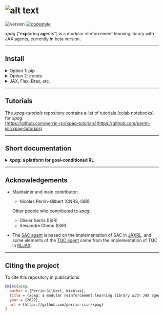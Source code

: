# ![alt text](logo.png "logo")

![version](https://img.shields.io/badge/version-0.1.0-blue)
[![codestyle](https://img.shields.io/badge/code%20style-black-000000.svg)](https://github.com/psf/black)

*xpag* ("e**xp**loring **ag**ents") is a modular reinforcement learning library with JAX agents, currently in beta version.

-----
## Install

<details><summary>Option 1: pip</summary>
<p>

    pip install git+https://github.com/perrin-isir/xpag

</p>
</details>

<details><summary>Option 2: conda</summary>
<p>

    git clone https://github.com/perrin-isir/xpag.git
    cd xpag

Choose a conda environmnent name, for instance `xpagenv`.  
The following command creates the `xpagenv` environment with the requirements listed in [environment.yaml](environment.yaml):

    conda env create --name xpagenv --file environment.yaml

If you prefer to update an existing environment (`existing_env`):

    conda env update --name existing_env --file environment.yaml

To activate the `xpagenv` environment:

    conda activate xpagenv

Finally, to install the *xpag* library in the activated virtual environment:

    pip install -e .

</p>
</details>


<details><summary>JAX, Flax, Brax, etc.</summary>
<p>

The *xpag* agents are written in JAX and Flax,
and some functionalities specific to Brax environments require it to be 
installed.

**The modules JAX, Flax and Brax are required but are NOT automatically installed as dependencies of *xpag*.**

- To install JAX, follow these guidelines:  

    [https://github.com/google/jax#installation](https://github.com/google/jax#installation)  

    *Remark:* to verify that the installation went well, check the backend used by JAX with the following command (in a python console and with `jax` imported and configured):
    ```
    print(jax.lib.xla_bridge.get_backend().platform)
    ```
    It will print "cpu", "gpu" or "tpu" depending on the platform that JAX is using.

- Once JAX is installed, `pip install flax` and `pip install brax` should install recent versions of Flax and Brax. If there are issues, follow these guidelines:

  [https://github.com/google/flax#quick-install](https://github.com/google/flax#quick-install) and [https://github.com/google/brax#using-brax-locally](https://github.com/google/brax#using-brax-locally) 

- *xpag* works without the following libraries, but they are required for the [tutorials](https://github.com/perrin-isir/xpag-tutorials):
  - MuJoCo (`pip install mujoco`): see [https://github.com/deepmind/mujoco](https://github.com/deepmind/mujoco)
  - imageio (`pip install imageio`): see [https://github.com/imageio/imageio](https://github.com/imageio/imageio)
</p>
</details>

-----
## Tutorials

The *xpag-tutorials* repository contains a list of tutorials (colab notebooks) for *xpag*:  
[https://github.com/perrin-isir/xpag-tutorials](https://github.com/perrin-isir/xpag-tutorials)


-----
## Short documentation
<details><summary><B><I>xpag</I>: a platform for goal-conditioned RL</B></summary>

*xpag* allows standard reinforcement learning, but it has been designed with
goal-conditioned reinforcement learning (GCRL) in mind (check out the [train_gmazes.ipynb](https://colab.research.google.com/github/perrin-isir/xpag-tutorials/blob/main/train_gmazes.ipynb)
tutorial for a simple example of GCRL). 

In GCRL, agents have a goal, and the reward mainly depends on 
the degree of achievement of that goal. *xpag* introduces a 
module called "setter" which, among other things, can help to set and manage
goals. Although the setter is largely similar to an environment wrapper, it 
is separated from the environment because in some cases it should be considered as 
an independent entity (e.g. a teacher), or as a part of the agent itself.

*xpag* relies on a single reinforcement learning loop (the `learn()`
function in [xpag/tools/learn.py](https://github.com/perrin-isir/xpag/blob/main/xpag/tools/learn.py))
in which the following components interact:

<details><summary><B>the environment</B></summary>

In *xpag*, environments must allow parallel rollouts, and *xpag* keeps the same API even in the case of a single rollout (`num_envs == 1`).

* `reset()`  
Following the gym Vector API
(see [https://www.gymlibrary.ml/content/vector_api](https://www.gymlibrary.ml/content/vector_api)), environments have 
a `reset()` function that returns an observation (which is a batch of observations for all 
parallel rollouts) and an optional dictionary `info` (when the `return_info` argument is
True, see [https://www.gymlibrary.ml/content/vector_api/#reset](https://www.gymlibrary.ml/content/vector_api/#reset)).


* `step()`
Again, following the gym Vector API, environments have a `step()` function that takes
in input an action (which is actually a batch of actions, one per rollout) and returns:
`observation`, `reward`, `done`, `info` (cf. [https://www.gymlibrary.ml/content/api/#stepping](https://www.gymlibrary.ml/content/api/#stepping)).
There are differences with the gym Vector API. First, this a detail but we name the
ouputs `observation`, `reward`, ... (singular) instead of `observations`, `rewards`, ... (plural) because in *xpag* this also covers the case `num_envs == 1`.
Second, *xpag* assumes that `reward` and `done` have the shape `(num_envs, 1)`, not
`(num_envs,)`. More broadly, whether they are due to `num_envs == 1` or to
unidimensional elements, single-dimensional entries are not squeezed in *xpag*.
Third, in *xpag*, `info` is a single dictionary, not a tuple of dictionaries
(but its entries may be tuples). 


* `reset_done()`:  
The most significant difference with the gym Vector API is that *xpag* requires a `reset_done()` function which takes the `done` array in input and performs a reset for
the i-th rollout if and only if `done[i]` is evaluated to True. Besides `done`, the arguments of `reset_done()` are the same as the ones of `reset()`: `seed`, `return_info` and `options`, and its outputs are also the same: either `observation`, or `observation`, `info` if `return_info` is True.
The [gym_vec_env()](https://github.com/perrin-isir/xpag/blob/main/xpag/wrappers/gym_vec_env.py) and 
[brax_vec_env()](https://github.com/perrin-isir/xpag/blob/main/xpag/wrappers/brax_vec_env.py) functions (see [tutorials](https://github.com/perrin-isir/xpag-tutorials))
call wrappers that automatically add the `reset_done()` function to Gym and Brax 
environments, and make the wrapped environments fit the *xpag* API. `reset()` must be called once for the initial reset, and after that only `reset_done()` should be used. Auto-resets (automatic resets after terminal transitions) are not allowed in *xpag*. 
The main reason to prefer `reset_done()` to auto-resets
is that with auto-resets, terminal transitions must be special and contain additional
information. With `reset_done()`, this is no longer necessary. Furthermore,
by modifying the `done` array returned by a step of the environment, it becomes possible 
to force the termination of an episode, or to force an episode to continue despite 
reaching a terminal transition (but this must be done with caution).


* *Goal-based environments:*  
Goal-based environments (for GCRL) must follow a similar interface to the one defined in 
the [Gym-Robotics](https://github.com/Farama-Foundation/gym-robotics) library
(see [core.py](https://github.com/Farama-Foundation/Gym-Robotics/blob/main/gym_robotics/core.py)):
their observation spaces are of type [gym.spaces.Dict](https://github.com/openai/gym/blob/master/gym/spaces/dict.py), with the following keys 
in the `observation` dictionaries: "observation", "achieved_goal", "desired_goal".
They must also have a `compute_reward()` function that computes rewards from transitions.
Multiple rollouts are concatenated in the same way as the gym function `concatenate()`
(cf. [https://github.com/openai/gym/blob/master/gym/vector/utils/numpy_utils.py](https://github.com/openai/gym/blob/master/gym/vector/utils/numpy_utils.py)), 
which means that the batched observations are always single dictionaries in which the 
entries "observation", "achieved_goal" and "desired_goal" are arrays of observations,
achieved goals and desired goals.


* `info`  
The `info` dictionary returned by the environment steps must always contain
`info["truncation"]`, an array of Booleans (one per rollout). `info["truncation"][i]`
is True if the i-th rollout has been terminated without reaching a terminal state 
(for example because the episode reached maximum length). *Remark:* in gym, the
conventional name is `info["TimeLimit.truncated"]`, but this is automatically 
modified in the wrapper applied by the 
[gym_vec_env()](https://github.com/perrin-isir/xpag/blob/main/xpag/wrappers/gym_vec_env.py)
function.  
*xpag* also assumes that, for goal-based environments, the `info` dictionary 
always contains `info["is_success"]`, an array of Booleans (one per rollout)
that are `True` if the corresponding transition is a successfull achievement of the
desired goal, and `False` otherwise (*remark:* this does not need to coincide
with episode termination).  


* `env_info`:  
The [learn()](https://github.com/perrin-isir/xpag/blob/main/xpag/tools/learn.py) function 
is the functions that runs the training loop in *xpag*. Its three first arguments are:
  * `env`: the training environment, which runs `num_envs` rollouts in parallel.
  * `eval_env`: the evaluation environment, identical to `env` except that it runs 
  single rollouts.
  * `env_info`: a dictionary containing information about the environment:
    * `env_info["env_type"]`: the type of environment; for the moment *xpag* 
  differentiates 3 types of environments: "Brax" environments, "Mujoco" environments, and
  "Gym" environments. This information is used to adapt the way episodes are saved.
    * `env_info["name"]`: the name of the environment.
    * `env_info["is_goalenv"]`: whether the environment is a goal-based environment or 
  not.
    * `env_info["num_envs"]`: the number of parallel rollouts in `env`
    * `env_info["max_episode_steps"]`: the maximum number of steps in episodes (*xpag* 
  does not allow potentially infinite episodes).
  *Remark:* 
    * `env_info["action_space"]`: the action space (of type [gym.spaces.Space](https://github.com/openai/gym/blob/master/gym/spaces/space.py)) that takes into account parallel rollouts.
  This can be useful to sample random actions.
    * `env_info["single_action_space"]`: the action space for single rollouts.

</details>

<details><summary><B>the agent</B></summary>

*xpag* only considers the case of a unique off-policy agent training on parallel rollouts. 

</details>

<details><summary><B>the buffer</B></summary> TODO </details>
<details><summary><B>the sampler</B></summary> TODO </details>
<details><summary><B>the setter</B></summary> TODO </details>

The figure below summarizes the RL loop and the interactions between the components:
(TODO)
</details>

-----
## Acknowledgements

* Maintainer and main contributor:
  - Nicolas Perrin-Gilbert (CNRS, ISIR)

  Other people who contributed to *xpag*:
  - Olivier Serris (ISIR)
  - Alexandre Chenu (ISIR)

* The [SAC agent](https://github.com/perrin-isir/xpag/blob/main/xpag/agents/sac) is based on the implementation of SAC in [JAXRL](https://github.com/ikostrikov/jaxrl), and some elements of the [TQC agent](https://github.com/perrin-isir/xpag/blob/main/xpag/agents/tqc) come from the implementation of TQC in [RLJAX](https://github.com/ku2482/rljax).

-----
## Citing the project
To cite this repository in publications:

```bibtex
@misc{xpag,
  author = {Perrin-Gilbert, Nicolas},
  title = {xpag: a modular reinforcement learning library with JAX agents},
  year = {2022},
  url = {https://github.com/perrin-isir/xpag}
}
```
